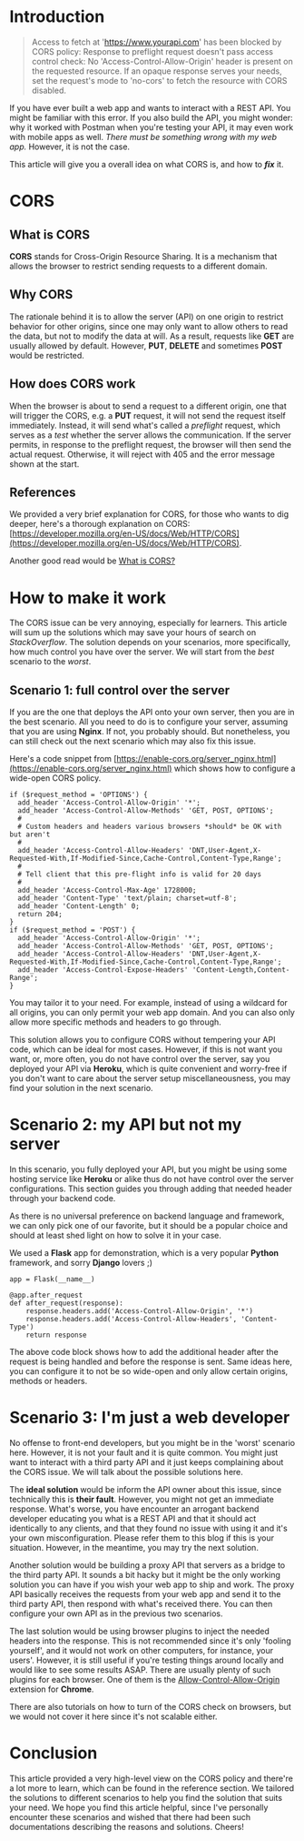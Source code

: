 # Introduction

> Access to fetch at 'https://www.yourapi.com' has been blocked by CORS policy: Response to preflight request doesn't pass access control check: No 'Access-Control-Allow-Origin' header is present on the requested resource. If an opaque response serves your needs, set the request's mode to 'no-cors' to fetch the resource with CORS disabled.

If you have ever built a web app and wants to interact with a REST API. You might be familiar with this error. If you also build the API, you might wonder: why it worked with Postman when you're testing your API, it may even work with mobile apps as well. _There must be something wrong with my web app._ However, it is not the case.

This article will give you a overall idea on what CORS is, and how to **_fix_** it.

# CORS

## What is CORS

**CORS** stands for Cross-Origin Resource Sharing. It is a mechanism that allows the browser to restrict sending requests to a different domain.

## Why CORS

The rationale behind it is to allow the server (API) on one origin to restrict behavior for other origins, since one may only want to allow others to read the data, but not to modify the data at will. As a result, requests like **GET** are usually allowed by default. However, **PUT**, **DELETE** and sometimes **POST** would be restricted.

## How does CORS work

When the browser is about to send a request to a different origin, one that will trigger the CORS, e.g. a **PUT** request, it will not send the request itself immediately. Instead, it will send what's called a _preflight_ request, which serves as a _test_ whether the server allows the communication. If the server permits, in response to the preflight request, the browser will then send the actual request. Otherwise, it will reject with 405 and the error message shown at the start.

## References

We provided a very brief explanation for CORS, for those who wants to dig deeper, here's a thorough explanation on CORS: [https://developer.mozilla.org/en-US/docs/Web/HTTP/CORS](https://developer.mozilla.org/en-US/docs/Web/HTTP/CORS).

Another good read would be [What is CORS?](https://www.codecademy.com/articles/what-is-cors)

# How to make it work

The CORS issue can be very annoying, especially for learners. This article will sum up the solutions which may save your hours of search on _StackOverflow_. The solution depends on your scenarios, more specifically, how much control you have over the server. We will start from the _best_ scenario to the _worst_.

## Scenario 1: full control over the server

If you are the one that deploys the API onto your own server, then you are in the best scenario. All you need to do is to configure your server, assuming that you are using **Nginx**. If not, you probably should. But nonetheless, you can still check out the next scenario which may also fix this issue.

Here's a code snippet from [https://enable-cors.org/server_nginx.html](https://enable-cors.org/server_nginx.html) which shows how to configure a wide-open CORS policy.

```
if ($request_method = 'OPTIONS') {
  add_header 'Access-Control-Allow-Origin' '*';
  add_header 'Access-Control-Allow-Methods' 'GET, POST, OPTIONS';
  #
  # Custom headers and headers various browsers *should* be OK with but aren't
  #
  add_header 'Access-Control-Allow-Headers' 'DNT,User-Agent,X-Requested-With,If-Modified-Since,Cache-Control,Content-Type,Range';
  #
  # Tell client that this pre-flight info is valid for 20 days
  #
  add_header 'Access-Control-Max-Age' 1728000;
  add_header 'Content-Type' 'text/plain; charset=utf-8';
  add_header 'Content-Length' 0;
  return 204;
}
if ($request_method = 'POST') {
  add_header 'Access-Control-Allow-Origin' '*';
  add_header 'Access-Control-Allow-Methods' 'GET, POST, OPTIONS';
  add_header 'Access-Control-Allow-Headers' 'DNT,User-Agent,X-Requested-With,If-Modified-Since,Cache-Control,Content-Type,Range';
  add_header 'Access-Control-Expose-Headers' 'Content-Length,Content-Range';
}
```

You may tailor it to your need. For example, instead of using a wildcard for all origins, you can only permit your web app domain. And you can also only allow more specific methods and headers to go through.

This solution allows you to configure CORS without tempering your API code, which can be ideal for most cases. However, if this is not want you want, or, more often, you do not have control over the server, say you deployed your API via **Heroku**, which is quite convenient and worry-free if you don't want to care about the server setup miscellaneousness, you may find your solution in the next scenario.

# Scenario 2: my API but not my server

In this scenario, you fully deployed your API, but you might be using some hosting service like **Heroku** or alike thus do not have control over the server configurations. This section guides you through adding that needed header through your backend code.

As there is no universal preference on backend language and framework, we can only pick one of our favorite, but it should be a popular choice and should at least shed light on how to solve it in your case.

We used a **Flask** app for demonstration, which is a very popular **Python** framework, and sorry **Django** lovers ;)

```
app = Flask(__name__)

@app.after_request
def after_request(response):
    response.headers.add('Access-Control-Allow-Origin', '*')
    response.headers.add('Access-Control-Allow-Headers', 'Content-Type')
    return response
```

The above code block shows how to add the additional header after the request is being handled and before the response is sent. Same ideas here, you can configure it to not be so wide-open and only allow certain origins, methods or headers.

# Scenario 3: I'm just a web developer

No offense to front-end developers, but you might be in the 'worst' scenario here. However, it is not your fault and it is quite common. You might just want to interact with a third party API and it just keeps complaining about the CORS issue. We will talk about the possible solutions here.

The **ideal solution** would be inform the API owner about this issue, since technically this is **their fault**. However, you might not get an immediate response. What's worse, you have encounter an arrogant backend developer educating you what is a REST API and that it should act identically to any clients, and that they found no issue with using it and it's your own misconfiguration. Please refer them to this blog if this is your situation. However, in the meantime, you may try the next solution.

Another solution would be building a proxy API that servers as a bridge to the third party API. It sounds a bit hacky but it might be the only working solution you can have if you wish your web app to ship and work. The proxy API basically receives the requests from your web app and send it to the third party API, then respond with what's received there. You can then configure your own API as in the previous two scenarios.

The last solution would be using browser plugins to inject the needed headers into the response. This is not recommended since it's only 'fooling yourself', and it would not work on other computers, for instance, your users'. However, it is still useful if you're testing things around locally and would like to see some results ASAP. There are usually plenty of such plugins for each browser. One of them is the [Allow-Control-Allow-Origin](https://chrome.google.com/webstore/detail/allow-control-allow-origi/nlfbmbojpeacfghkpbjhddihlkkiljbi) extension for **Chrome**.

There are also tutorials on how to turn of the CORS check on browsers, but we would not cover it here since it's not scalable either.

# Conclusion

This article provided a very high-level view on the CORS policy and there're a lot more to learn, which can be found in the reference section. We tailored the solutions to different scenarios to help you find the solution that suits your need. We hope you find this article helpful, since I've personally encounter these scenarios and wished that there had been such documentations describing the reasons and solutions. Cheers!

